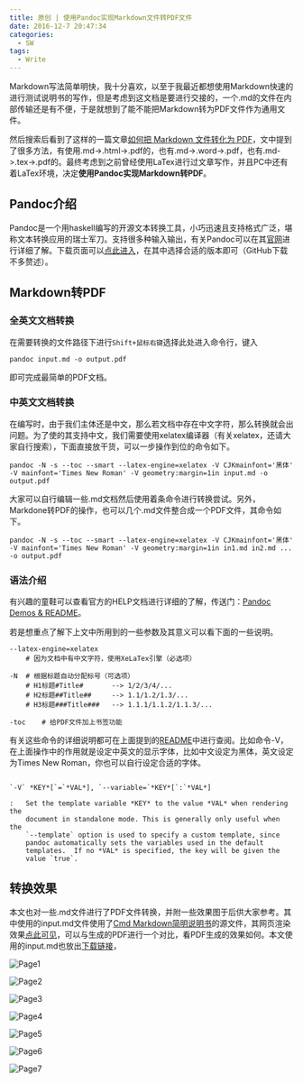 ```yaml
---
title: 原创 | 使用Pandoc实现Markdown文件转PDF文件
date: 2016-12-7 20:47:34
categories:
  - SW
tags:
  - Write
---
```


Markdown写法简单明快，我十分喜欢，以至于我最近都想使用Markdown快速的进行测试说明书的写作，但是考虑到这文档是要进行交接的，一个.md的文件在内部传输还是有不便，于是就想到了能不能把Markdown转为PDF文件作为通用文件。

然后搜索后看到了这样的一篇文章[如何把 Markdown 文件转化为 PDF](http://www.zhihu.com/question/20849824)，文中提到了很多方法，有使用.md->.html->.pdf的，也有.md->.word->.pdf，也有.md->.tex->.pdf的。最终考虑到之前曾经使用LaTex进行过文章写作，并且PC中还有着LaTex环境，决定**使用Pandoc实现Markdown转PDF**。

<!--more-->

## Pandoc介绍 ##

Pandoc是一个用haskell编写的开源文本转换工具，小巧迅速且支持格式广泛，堪称文本转换应用的瑞士军刀。支持很多种输入输出，有关Pandoc可以在其[官网](http://pandoc.org/)进行详细了解。下载页面可以[点此进入](https://github.com/jgm/pandoc)，在其中选择合适的版本即可（GitHub下载不多赘述）。

## Markdown转PDF ##

### 全英文文档转换 ###

在需要转换的文件路径下进行`Shift+鼠标右键`选择此处进入命令行，键入
```
pandoc input.md -o output.pdf
```
即可完成最简单的PDF文档。

### 中英文文档转换 ###

在编写时，由于我们主体还是中文，那么若文档中存在中文字符，那么转换就会出问题。为了使的其支持中文，我们需要使用xelatex编译器（有关xelatex，还请大家自行搜索），下面直接放干货，可以一步操作到位的命令如下。

```
pandoc -N -s --toc --smart --latex-engine=xelatex -V CJKmainfont='黑体' -V mainfont='Times New Roman' -V geometry:margin=1in input.md -o output.pdf
```
大家可以自行编辑一些.md文档然后使用着条命令进行转换尝试。另外，Markdone转PDF的操作，也可以几个.md文件整合成一个PDF文件，其命令如下。
```
pandoc -N -s --toc --smart --latex-engine=xelatex -V CJKmainfont='黑体' -V mainfont='Times New Roman' -V geometry:margin=1in in1.md in2.md ... -o output.pdf
```

### 语法介绍 ###

有兴趣的童鞋可以查看官方的HELP文档进行详细的了解，传送门：[Pandoc Demos & README](http://pandoc.org/demos.html)。

若是想重点了解下上文中所用到的一些参数及其意义可以看下面的一些说明。

```
--latex-engine=xelatex
	# 因为文档中有中文字符，使用XeLaTex引擎（必选项）
```

```
-N	# 根据标题自动分配标号（可选项）
	# H1标题#Title# 		--> 1/2/3/4/...
	# H2标题##Title## 	--> 1.1/1.2/1.3/...
	# H3标题###Title### 	--> 1.1.1/1.1.2/1.1.3/...
```

```
-toc	# 给PDF文件加上书签功能
```

有关这些命令的详细说明都可在上面提到的[README](http://pandoc.org/demo/README)中进行查阅。比如命令-V，在上面操作中的作用就是设定中英文的显示字体，比如中文设定为黑体，英文设定为Times New Roman，你也可以自行设定合适的字体。

```

`-V` *KEY*[`=`*VAL*], `--variable=`*KEY*[`:`*VAL*]

:   Set the template variable *KEY* to the value *VAL* when rendering the
    document in standalone mode. This is generally only useful when the
    `--template` option is used to specify a custom template, since
    pandoc automatically sets the variables used in the default
    templates.  If no *VAL* is specified, the key will be given the
    value `true`.
```

## 转换效果 ##

本文也对一些.md文件进行了PDF文件转换，并附一些效果图于后供大家参考。其中使用的input.md文件使用了[Cmd Markdown简明说明书](https://www.zybuluo.com/mdeditor?url=https://www.zybuluo.com/static/editor/md-help.markdown#)的源文件，其网页渲染效果[点此可见](https://www.zybuluo.com/ghosert/note/2)，可以与生成的PDF进行一个对比，看PDF生成的效果如何。本文使用的input.md也放出[下载链接](http://o85gvbiad.bkt.clouddn.com/20160608-pandoc-md2pdf-input.md)，

![Page1](http://o85gvbiad.bkt.clouddn.com/20160608-pandoc-md2pdf-output_01.png)

![Page2](http://o85gvbiad.bkt.clouddn.com/20160608-pandoc-md2pdf-output_02.png)

![Page3](http://o85gvbiad.bkt.clouddn.com/20160608-pandoc-md2pdf-output_03.png)

![Page4](http://o85gvbiad.bkt.clouddn.com/20160608-pandoc-md2pdf-output_04.png)

![Page5](http://o85gvbiad.bkt.clouddn.com/20160608-pandoc-md2pdf-output_05.png)

![Page6](http://o85gvbiad.bkt.clouddn.com/20160608-pandoc-md2pdf-output_06.png)

![Page7](http://o85gvbiad.bkt.clouddn.com/20160608-pandoc-md2pdf-output_07.png)

